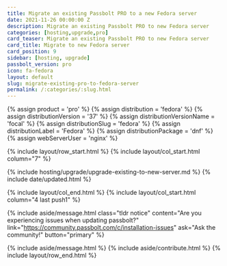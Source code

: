 ```yaml
---
title: Migrate an existing Passbolt PRO to a new Fedora server 
date: 2021-11-26 00:00:00 Z
description: Migrate an existing Passbolt PRO to new Fedora server
categories: [hosting,upgrade,pro]
card_teaser: Migrate an existing Passbolt PRO to new Fedora server 
card_title: Migrate to new Fedora server
card_position: 9
sidebar: [hosting, upgrade]
passbolt_version: pro
icon: fa-fedora
layout: default
slug: migrate-existing-pro-to-fedora-server
permalink: /:categories/:slug.html
---
```


{% assign product = 'pro' %}
{% assign distribution = 'fedora' %}
{% assign distributionVersion = '37' %}
{% assign distributionVersionName = 'focal' %}
{% assign distributionSlug = 'fedora' %}
{% assign distributionLabel = 'Fedora' %}
{% assign distributionPackage = 'dnf' %}
{% assign webServerUser = 'nginx' %}

{% include layout/row_start.html %}
{% include layout/col_start.html column="7" %}

{% include hosting/upgrade/upgrade-existing-to-new-server.md %}
{% include date/updated.html %}

{% include layout/col_end.html %}
{% include layout/col_start.html column="4 last push1" %}

{% include aside/message.html
    class="tldr notice"
    content="Are you experiencing issues when updating passbolt?"
    link="https://community.passbolt.com/c/installation-issues"
    ask="Ask the community!"
    button="primary"
%}

{% include aside/message.html %}
{% include aside/contribute.html %}
{% include layout/row_end.html %}
